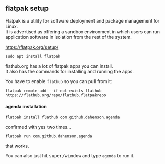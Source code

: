 ## flatpak setup

Flatpak is a utility for software deployment and package management for Linux.\
It is advertised as offering a sandbox environment in which users can run application software in isolation from the rest of the system.

https://flatpak.org/setup/

```
sudo apt install flatpak
```

flathub.org has a lot of flatpak apps you can install.\
It also has the commands for installing and running the apps.

You have to enable `flathub` so you can pull from it:
```
flatpak remote-add --if-not-exists flathub https://flathub.org/repo/flathub.flatpakrepo
```

#### agenda installation
```
flatpak install flathub com.github.dahenson.agenda
```
confirmed with yes two times...
```
flatpak run com.github.dahenson.agenda
```
that works.

You can also just hit <kbd>super/window</kbd> and type `agenda` to run it.

